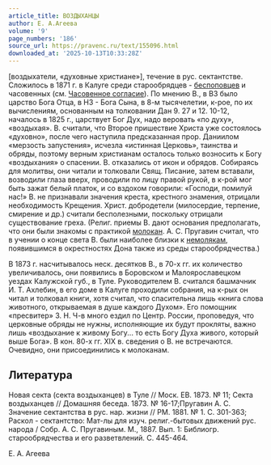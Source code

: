 ```yaml
---
article_title: ВОЗДЫХАНЦЫ
author: Е. А.Агеева
volume: '9'
page_numbers: '186'
source_url: https://pravenc.ru/text/155096.html
downloaded_at: '2025-10-13T10:33:28Z'
---
```


[воздыхатели, «духовные христиане»], течение в рус. сектантстве. Сложилось в 1871 г. в Калуге среди старообрядцев - [беспоповцев](https://pravenc.ru/text/беспоповцев.html) и часовенных (см. [Часовенное согласие](<https://pravenc.ru/text/Часовенное согласие.html>)). По мнению В., в ВЗ было царство Бога Отца, в НЗ - Бога Сына, в 8-м тысячелетии, к-рое, по их вычислениям, основанным на толковании Дан 9. 27 и 12. 10-12, началось в 1825 г., царствует Бог Дух, надо веровать «по духу», «воздыхая». В. считали, что Второе пришествие Христа уже состоялось «духовно», после чего наступила предсказанная прор. Даниилом «мерзость запустения», исчезла «истинная Церковь», таинства и обряды, поэтому верным христианам осталось только возносить к Богу «воздыхания» о спасении. В. отказались от икон и обрядов. Собираясь для молитвы, они читали и толковали Свящ. Писание, затем вставали, возводили глаза вверх, проводили по лицу правой рукой, в к-рой мог быть зажат белый платок, и со вздохом говорили: «Господи, помилуй нас!» В. не признавали значения креста, крестного знамения, отрицали необходимость Крещения. Христ. добродетели (милосердие, терпение, смирение и др.) считали бесполезными, поскольку отрицали существование греха. (Религ. приемы В. дают основания предполагать, что они были знакомы с практикой [молокан](https://pravenc.ru/text/молокан.html). А. С. Пругавин считал, что в учении о конце света В. были наиболее близки к [немолякам](https://pravenc.ru/text/немолякам.html), появившимся в окрестностях Дона также из среды старообрядчества.)

В 1873 г. насчитывалось неск. десятков В., в 70-х гг. их количество увеличивалось, они появились в Боровском и Малоярославецком уездах Калужской губ., в Туле. Руководителем В. считался башмачник И. Т. Ахлебин, в его доме в Калуге проходили собрания, на к-рых он читал и толковал книги, хотя считал, что спасительна лишь «книга слова животного, открываемая в душе каждого Духом». Его помощник «пресвитер» З. Н. Ч-в много ездил по Центр. России, проповедуя, что церковные обряды не нужны, исполняющие их будут прокляты, важно лишь «воздыхание к живому Богу... то есть Богу Духа живого, который выше Бога». В кон. 80-х гг. XIX в. сведения о В. не встречаются. Очевидно, они присоединились к молоканам.

## Литература

Новая секта (секта воздыханцев) в Туле // Моск. ЕВ. 1873. № 11; Секта воздыханцев // Домашняя беседа. 1873. № 16-17;Пругавин А. С. Значение сектантства в рус. нар. жизни // РМ. 1881. № 1. С. 301-363; Раскол - сектантство: Мат-лы для изуч. религ.-бытовых движений рус. народа / Собр. А. С. Пругавиным. М., 1887. Вып. 1: Библиогр. старообрядчества и его разветвлений. С. 445-464.

Е. А.  Агеева

